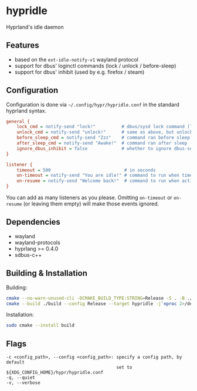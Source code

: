 # hypridle
Hyprland's idle daemon

## Features
 - based on the `ext-idle-notify-v1` wayland protocol
 - support for dbus' loginctl commands (lock / unlock / before-sleep)
 - support for dbus' inhibit (used by e.g. firefox / steam)

## Configuration

Configuration is done via `~/.config/hypr/hypridle.conf` in the standard
hyprland syntax.

```ini
general {
    lock_cmd = notify-send "lock!"          # dbus/sysd lock command (loginctl lock-session)
    unlock_cmd = notify-send "unlock!"      # same as above, but unlock
    before_sleep_cmd = notify-send "Zzz"    # command ran before sleep
    after_sleep_cmd = notify-send "Awake!"  # command ran after sleep
    ignore_dbus_inhibit = false             # whether to ignore dbus-sent idle-inhibit requests (used by e.g. firefox or steam)
}

listener {
    timeout = 500                            # in seconds
    on-timeout = notify-send "You are idle!" # command to run when timeout has passed
    on-resume = notify-send "Welcome back!"  # command to run when activity is detected after timeout has fired.
}
```

You can add as many listeners as you please. Omitting `on-timeout` or `on-resume` (or leaving them empty)
will make those events ignored.

## Dependencies
 - wayland
 - wayland-protocols
 - hyprlang >= 0.4.0
 - sdbus-c++

## Building & Installation

Building:
```sh
cmake --no-warn-unused-cli -DCMAKE_BUILD_TYPE:STRING=Release -S . -B ./build
cmake --build ./build --config Release --target hypridle -j`nproc 2>/dev/null || getconf NPROCESSORS_CONF`
```

Installation:
```sh
sudo cmake --install build
```

## Flags

```
-c <config_path>, --config <config_path>: specify a config path, by default
                                          set to ${XDG_CONFIG_HOME}/hypr/hypridle.conf
-q, --quiet
-v, --verbose
```
